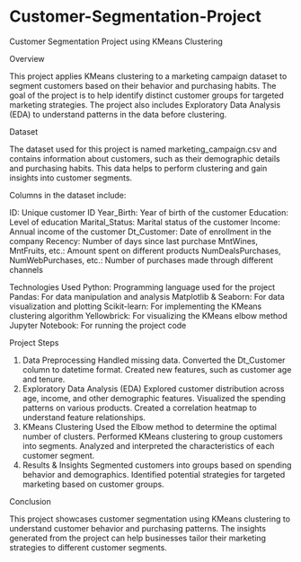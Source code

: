 # Customer-Segmentation-Project
Customer Segmentation Project using KMeans Clustering

Overview

This project applies KMeans clustering to a marketing campaign dataset to segment customers based on their behavior and purchasing habits. The goal of the project is to help identify distinct customer groups for targeted marketing strategies. The project also includes Exploratory Data Analysis (EDA) to understand patterns in the data before clustering.

Dataset

The dataset used for this project is named marketing_campaign.csv and contains information about customers, such as their demographic details and purchasing habits. This data helps to perform clustering and gain insights into customer segments.


Columns in the dataset include:

ID: Unique customer ID
Year_Birth: Year of birth of the customer
Education: Level of education
Marital_Status: Marital status of the customer
Income: Annual income of the customer
Dt_Customer: Date of enrollment in the company
Recency: Number of days since last purchase
MntWines, MntFruits, etc.: Amount spent on different products
NumDealsPurchases, NumWebPurchases, etc.: Number of purchases made through different channels


Technologies Used
Python: Programming language used for the project
Pandas: For data manipulation and analysis
Matplotlib & Seaborn: For data visualization and plotting
Scikit-learn: For implementing the KMeans clustering algorithm
Yellowbrick: For visualizing the KMeans elbow method
Jupyter Notebook: For running the project code


Project Steps
1. Data Preprocessing
Handled missing data.
Converted the Dt_Customer column to datetime format.
Created new features, such as customer age and tenure.
2. Exploratory Data Analysis (EDA)
Explored customer distribution across age, income, and other demographic features.
Visualized the spending patterns on various products.
Created a correlation heatmap to understand feature relationships.
3. KMeans Clustering
Used the Elbow method to determine the optimal number of clusters.
Performed KMeans clustering to group customers into segments.
Analyzed and interpreted the characteristics of each customer segment.
4. Results & Insights
Segmented customers into groups based on spending behavior and demographics.
Identified potential strategies for targeted marketing based on customer groups.




Conclusion

This project showcases customer segmentation using KMeans clustering to understand customer behavior and purchasing patterns. The insights generated from the project can help businesses tailor their marketing strategies to different customer segments.
